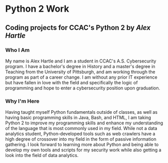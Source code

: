 # Python 2 Work
## Coding projects for CCAC's Python 2 by *Alex Hartle*

### Who I Am
My name is Alex Hartle and I am a student in CCAC's A.S. Cybersecurity program. I have a bachelor's degree in History and a master's degree in Teaching from the University of Pittsburgh, and am working through the program as part of a career change. I am without any prior IT experience but have fallen in love with the field and specifically the logic of programming and hope to enter a cybersecurity position upon graduation.

### Why I'm Here
Having taught myself Python fundamentals outside of classes, as well as having basic programming skills in Java, Bash, and HTML, I am taking Python 2 to improve my programming skills and enhance my understanding of the language that is most commonly used in my field. While not a data analytics student, Python-developed tools such as web crawlers have a high degree of crossover into my field in the form of passive information gathering. I look forward to learning more about Python and being able to develop my own tools and scripts for my security work while also getting a look into the field of data analytics.
